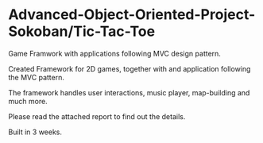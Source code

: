 # Advanced-Object-Oriented-Project-Sokoban/Tic-Tac-Toe

Game Framwork with applications following MVC design pattern.

Created Framework for 2D games, together with and application following the MVC pattern.

The framework handles user interactions, music player, map-building and much more.

Please read the attached report to find out the details.

Built in 3 weeks.
